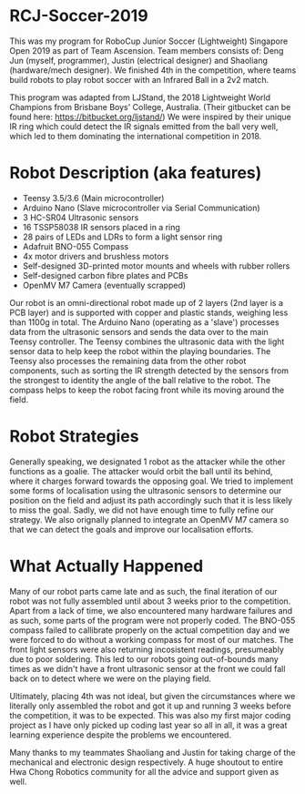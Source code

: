 # RCJ-Soccer-2019

This was my program for RoboCup Junior Soccer (Lightweight) Singapore Open 2019 as part of Team Ascension. Team members consists of: Deng Jun (myself, programmer), Justin (electrical designer) and Shaoliang (hardware/mech designer). We finished 4th in the competition, where teams build robots to play robot soccer with an Infrared Ball in a 2v2 match.

This program was adapted from LJStand, the 2018 Lightweight World Champions from Brisbane Boys' College, Australia. (Their gitbucket can be found here: https://bitbucket.org/ljstand/)
We were inspired by their unique IR ring which could detect the IR signals emitted from the ball very well, which led to them dominating the international competition in 2018.

# Robot Description (aka features)
* Teensy 3.5/3.6 (Main microcontroller)
* Arduino Nano (Slave microcontroller via Serial Communication)
* 3 HC-SR04 Ultrasonic sensors
* 16 TSSP58038 IR sensors placed in a ring
* 28 pairs of LEDs and LDRs to form a light sensor ring
* Adafruit BNO-055 Compass
* 4x motor drivers and brushless motors
* Self-designed 3D-printed motor mounts and wheels with rubber rollers
* Self-designed carbon fibre plates and PCBs
* OpenMV M7 Camera (eventually scrapped)

Our robot is an omni-directional robot made up of 2 layers (2nd layer is a PCB layer) and is supported with copper and plastic stands, weighing less than 1100g in total. The Arduino Nano (operating as a 'slave') processes data from the 
ultrasonic sensors and sends the data over to the main Teensy controller. The Teensy combines the ultrasonic data with the light sensor data to help keep the robot within the
playing boundaries. The Teensy also processes the remaining data from the other robot components, such as sorting the IR strength detected by the sensors from the strongest to identity the angle of the ball relative to the robot. The compass helps to keep the robot facing front while its moving around the field. 

# Robot Strategies
Generally speaking, we designated 1 robot as the attacker while the other functions as a goalie. The attacker would orbit the ball until its behind, where it charges forward towards the opposing goal. We tried to implement some forms of localisation using the ultrasonic sensors to determine our position on the field and adjust its path accordingly such that it is less likely to miss the goal. Sadly, we did not have enough time to fully refine our strategy. We also orignally planned to integrate an OpenMV M7 camera so that we can detect the goals and improve our localisation efforts. 

# What Actually Happened
Many of our robot parts came late and as such, the final iteration of our robot was not fully assembled until about 3 weeks prior to the competition. Apart from a lack of time, we also encountered many hardware failures and as such, some parts of the program were not properly coded. The BNO-055 compass failed to callibrate properly on the actual competition day and we were forced to do without a working compass for most of our matches. The front light sensors were also returning incosistent readings, presumeably due to poor soldering. This led to our robots going out-of-bounds many times as we didn't have a front ultrasonic sensor at the front we could fall back on to detect where we were on the playing field. 

Ultimately, placing 4th was not ideal, but given the circumstances where we literally only assembled the robot and got it up and running 3 weeks before the competition, it was to be expected. This was also my first major coding project as I have only picked up coding last year so all in all, it was a great learning experience despite the problems we encountered.

Many thanks to my teammates Shaoliang and Justin for taking charge of the mechanical and electronic design respectively. A huge shoutout to entire Hwa Chong Robotics community for all the advice and support given as well.
